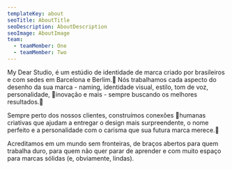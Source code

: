 ```yaml
---
templateKey: about
seoTitle: AboutTitle
seoDescription: AboutDescription
seoImage: AboutImage
team:
  - teamMember: One
  - teamMember: Two
---
```

My Dear Studio, é um estúdio de identidade de marca criado por brasileiros e com sedes em Barcelona e Berlim.
Nós trabalhamos cada aspecto do desenho da sua marca - naming, identidade visual, estilo, tom de voz, personalidade, inovação e mais - sempre buscando os melhores resultados.

Sempre perto dos nossos clientes, construímos conexões humanas criativas que ajudam a entregar o design mais surpreendente, o nome perfeito e a personalidade com o carisma que sua futura marca merece.

Acreditamos em um mundo sem fronteiras, de braços abertos para quem trabalha duro, para quem não quer parar de aprender e com muito espaço para marcas sólidas (e, obviamente, lindas).
